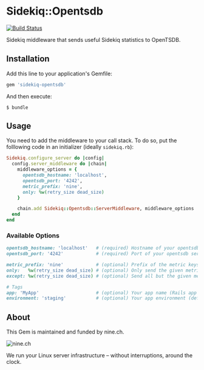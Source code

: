 # Sidekiq::Opentsdb

[![Build Status](https://travis-ci.org/ninech/sidekiq-opentsdb.svg?branch=master)](https://travis-ci.org/ninech/sidekiq-opentsdb)

Sidekiq middleware that sends useful Sidekiq statistics to OpenTSDB.

## Installation

Add this line to your application's Gemfile:

```ruby
gem 'sidekiq-opentsdb'
```

And then execute:

    $ bundle

## Usage

You need to add the middleware to your call stack. To do so, put the folllowing code in an initializer (ideally `sidekiq.rb`):

```ruby
Sidekiq.configure_server do |config|
  config.server_middleware do |chain|
    middleware_options = {
      opentsdb_hostname: 'localhost',
      opentsdb_port: '4242',
      metric_prefix: 'nine',
      only: %w(retry_size dead_size)
    }

    chain.add Sidekiq::Opentsdb::ServerMiddleware, middleware_options
  end
end
```

### Available Options

```ruby
opentsdb_hostname: 'localhost'   # (required) Hostname of your opentsdb server.
opentsdb_port: '4242'            # (required) Port of your opentsdb server.

metric_prefix: 'nine'            # (optional) Prefix of the metric keys (default: '').
only:   %w(retry_size dead_size) # (optional) Only send the given metrics to OpenTSDB.
except: %w(retry_size dead_size) # (optional) Send all but the given metrics to OpenTSDB.

# Tags
app: 'MyApp'                     # (optional) Your app name (Rails app name if available)
environment: 'staging'           # (optional) Your app environment (default: ENV['RACK_ENV'])
```

## About

This Gem is maintained and funded by nine.ch.

![nine.ch](https://blog.nine.ch/assets/logo.png)

We run your Linux server infrastructure – without interruptions, around the clock.

